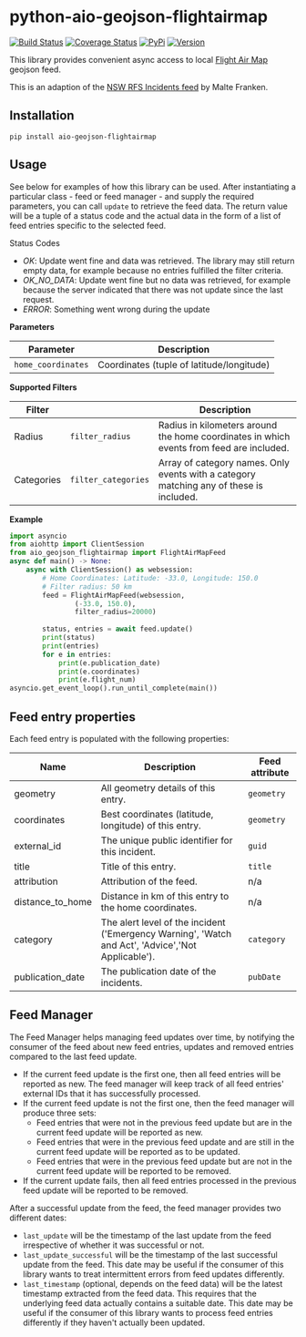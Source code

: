# python-aio-geojson-flightairmap

[![Build Status](https://travis-ci.org/kuchel77/python-aio-geojson-flighairmap.svg)](https://travis-ci.org/kuchel77/python-aio-geojson-flightairmap)
[![Coverage Status](https://coveralls.io/repos/github/kuchel77/python-aio-geojson-flightairmap/badge.svg?branch=master)](https://coveralls.io/github/exxamalte/python-aio-geojson-flightairmap?branch=master)
[![PyPi](https://img.shields.io/pypi/v/aio-geojson-flightairmap.svg)](https://pypi.python.org/pypi/aio-geojson-flightairmap)
[![Version](https://img.shields.io/pypi/pyversions/aio-geojson-flightairmap.svg)](https://pypi.python.org/pypi/aio-geojson-flightairmap)

This library provides convenient async access to local [Flight Air Map](https://www.flightairmap.com/) geojson feed.
 
This is an adaption of the [NSW RFS Incidents feed](https://github.com/exxamalte/python-aio-geojson-nsw-rfs-incidents) by Malte Franken.

## Installation
`pip install aio-geojson-flightairmap`

## Usage
See below for examples of how this library can be used. After instantiating a 
particular class - feed or feed manager - and supply the required parameters, 
you can call `update` to retrieve the feed data. The return value 
will be a tuple of a status code and the actual data in the form of a list of 
feed entries specific to the selected feed.

Status Codes
* _OK_: Update went fine and data was retrieved. The library may still 
  return empty data, for example because no entries fulfilled the filter 
  criteria.
* _OK_NO_DATA_: Update went fine but no data was retrieved, for example 
  because the server indicated that there was not update since the last request.
* _ERROR_: Something went wrong during the update

**Parameters**

| Parameter          | Description                               |
|--------------------|-------------------------------------------|
| `home_coordinates` | Coordinates (tuple of latitude/longitude) |

**Supported Filters**

| Filter     |                     | Description |
|------------|---------------------|-------------|
| Radius     | `filter_radius`     | Radius in kilometers around the home coordinates in which events from feed are included. |
| Categories | `filter_categories` | Array of category names. Only events with a category matching any of these is included. |

**Example**
```python
import asyncio
from aiohttp import ClientSession
from aio_geojson_flightairmap import FlightAirMapFeed
async def main() -> None:
    async with ClientSession() as websession:    
        # Home Coordinates: Latitude: -33.0, Longitude: 150.0
        # Filter radius: 50 km
        feed = FlightAirMapFeed(websession, 
                (-33.0, 150.0), 
                filter_radius=20000)
                
        status, entries = await feed.update()
        print(status)
        print(entries)
        for e in entries:
            print(e.publication_date)
            print(e.coordinates)
            print(e.flight_num)
asyncio.get_event_loop().run_until_complete(main())
```

## Feed entry properties
Each feed entry is populated with the following properties:

| Name               | Description                                                                                         | Feed attribute |
|--------------------|-----------------------------------------------------------------------------------------------------|----------------|
| geometry           | All geometry details of this entry.                                                                 | `geometry`     |
| coordinates        | Best coordinates (latitude, longitude) of this entry.                                               | `geometry`     |
| external_id        | The unique public identifier for this incident.                                                     | `guid`         |
| title              | Title of this entry.                                                                                | `title`        |
| attribution        | Attribution of the feed.                                                                            | n/a            |
| distance_to_home   | Distance in km of this entry to the home coordinates.                                               | n/a            |
| category           | The alert level of the incident ('Emergency Warning', 'Watch and Act', 'Advice','Not Applicable').  | `category`     |
| publication_date   | The publication date of the incidents.                                                              | `pubDate`      |


## Feed Manager

The Feed Manager helps managing feed updates over time, by notifying the 
consumer of the feed about new feed entries, updates and removed entries 
compared to the last feed update.

* If the current feed update is the first one, then all feed entries will be 
  reported as new. The feed manager will keep track of all feed entries' 
  external IDs that it has successfully processed.
* If the current feed update is not the first one, then the feed manager will 
  produce three sets:
  * Feed entries that were not in the previous feed update but are in the 
    current feed update will be reported as new.
  * Feed entries that were in the previous feed update and are still in the 
    current feed update will be reported as to be updated.
  * Feed entries that were in the previous feed update but are not in the 
    current feed update will be reported to be removed.
* If the current update fails, then all feed entries processed in the previous
  feed update will be reported to be removed.

After a successful update from the feed, the feed manager provides two
different dates:

* `last_update` will be the timestamp of the last update from the feed 
  irrespective of whether it was successful or not.
* `last_update_successful` will be the timestamp of the last successful update 
  from the feed. This date may be useful if the consumer of this library wants 
  to treat intermittent errors from feed updates differently.
* `last_timestamp` (optional, depends on the feed data) will be the latest 
  timestamp extracted from the feed data. 
  This requires that the underlying feed data actually contains a suitable 
  date. This date may be useful if the consumer of this library wants to 
  process feed entries differently if they haven't actually been updated.
